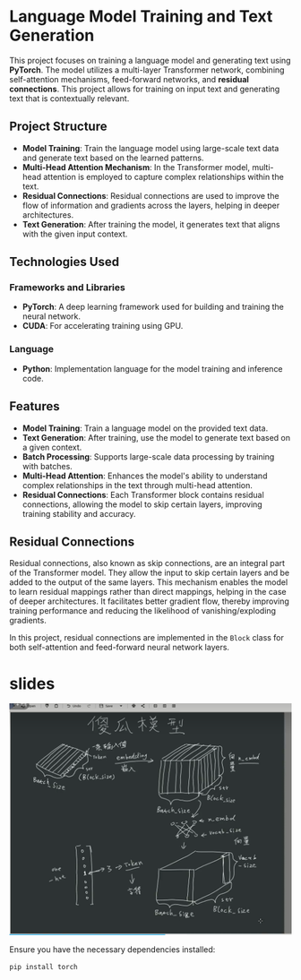 # Language Model Training and Text Generation

This project focuses on training a language model and generating text using **PyTorch**. The model utilizes a multi-layer Transformer network, combining self-attention mechanisms, feed-forward networks, and **residual connections**. This project allows for training on input text and generating text that is contextually relevant.

## Project Structure

- **Model Training**: Train the language model using large-scale text data and generate text based on the learned patterns.
- **Multi-Head Attention Mechanism**: In the Transformer model, multi-head attention is employed to capture complex relationships within the text.
- **Residual Connections**: Residual connections are used to improve the flow of information and gradients across the layers, helping in deeper architectures.
- **Text Generation**: After training the model, it generates text that aligns with the given input context.

## Technologies Used

### Frameworks and Libraries
- **PyTorch**: A deep learning framework used for building and training the neural network.
- **CUDA**: For accelerating training using GPU.

### Language
- **Python**: Implementation language for the model training and inference code.

## Features

- **Model Training**: Train a language model on the provided text data.
- **Text Generation**: After training, use the model to generate text based on a given context.
- **Batch Processing**: Supports large-scale data processing by training with batches.
- **Multi-Head Attention**: Enhances the model's ability to understand complex relationships in the text through multi-head attention.
- **Residual Connections**: Each Transformer block contains residual connections, allowing the model to skip certain layers, improving training stability and accuracy.

## Residual Connections

Residual connections, also known as skip connections, are an integral part of the Transformer model. They allow the input to skip certain layers and be added to the output of the same layers. This mechanism enables the model to learn residual mappings rather than direct mappings, helping in the case of deeper architectures. It facilitates better gradient flow, thereby improving training performance and reducing the likelihood of vanishing/exploding gradients.

In this project, residual connections are implemented in the `Block` class for both self-attention and feed-forward neural network layers.

# slides
![Training Process](transformer1.png)







Ensure you have the necessary dependencies installed:

```bash
pip install torch
